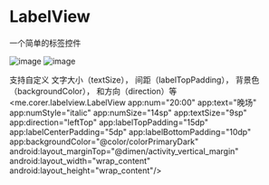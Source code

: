 # LabelView
一个简单的标签控件

![image](https://github.com/corerzhang/LabelView/raw/master/screenshots/Screenshot_01.png)
![image](https://github.com/corerzhang/LabelView/raw/master/screenshots/Screenshot_02.png)

支持自定义
文字大小（textSize），
间距（labelTopPadding），
背景色（backgroundColor），
和方向（direction）等
 <me.corer.labelview.LabelView
        app:num="20:00"
        app:text="晚场"
        app:numStyle="italic"
        app:numSize="14sp"
        app:textSize="9sp"
        app:direction="leftTop"
        app:labelTopPadding="15dp"
        app:labelCenterPadding="5dp"
        app:labelBottomPadding="10dp"
        app:backgroundColor="@color/colorPrimaryDark"
        android:layout_marginTop="@dimen/activity_vertical_margin"
        android:layout_width="wrap_content"
        android:layout_height="wrap_content"/>
